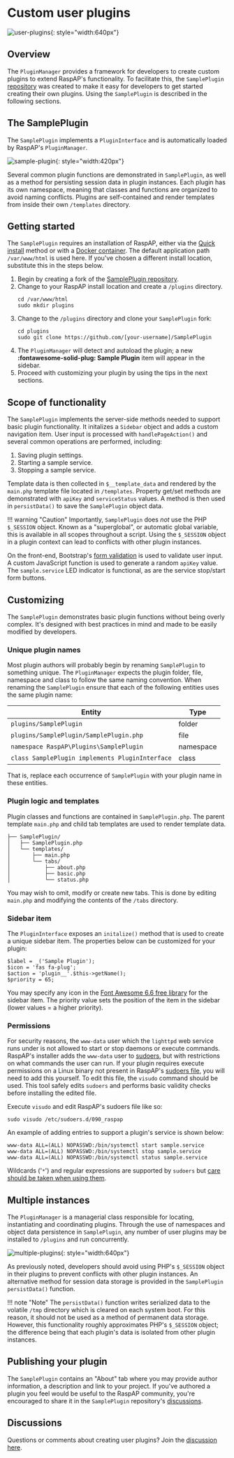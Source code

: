 # Custom user plugins

![user-plugins](https://github.com/user-attachments/assets/4319b667-f73f-4803-8407-f1b825a9e10c){: style="width:640px"}

## Overview
The `PluginManager` provides a framework for developers to create custom plugins to extend RaspAP's functionality. To facilitate this, the `SamplePlugin` [repository](https://github.com/RaspAP/SamplePlugin) was created to make it easy for developers to get started creating their own plugins. Using the `SamplePlugin` is described in the following sections.

## The SamplePlugin
The `SamplePlugin` implements a `PluginInterface` and is automatically loaded by RaspAP's `PluginManager`. 

![sample-plugin](https://github.com/user-attachments/assets/5a6ecf40-2b14-4502-8b63-5e85f9ade6f6){: style="width:420px"}


Several common plugin functions are demonstrated in `SamplePlugin`, as well as a method for persisting session data in plugin instances. Each plugin has its own namespace, meaning that classes and functions are organized to avoid naming conflicts. Plugins are self-contained and render templates from inside their own `/templates` directory.

## Getting started
The `SamplePlugin` requires an installation of RaspAP, either via the [Quick install](quick.md) method or with a [Docker container](docker.md). The default application path `/var/www/html` is used here. If you've chosen a different install location, substitute this in the steps below.

1. Begin by creating a fork of the [SamplePlugin repository](https://github.com/RaspAP/SamplePlugin).
2. Change to your RaspAP install location and create a `/plugins` directory.
   ```
   cd /var/www/html
   sudo mkdir plugins
   ```
3. Change to the `/plugins` directory and clone your `SamplePlugin` fork:
   ```
   cd plugins
   sudo git clone https://github.com/[your-username]/SamplePlugin
   ```
4. The `PluginManager` will detect and autoload the plugin; a new **:fontawesome-solid-plug: Sample Plugin** item will appear in the sidebar.
5. Proceed with customizing your plugin by using the tips in the next sections.

## Scope of functionality
The `SamplePlugin` implements the server-side methods needed to support basic plugin functionality. It initalizes a `Sidebar` object and adds a custom navigation item. User input is processed with `handlePageAction()` and several common operations are performed, including:

1. Saving plugin settings.
2. Starting a sample service.
3. Stopping a sample service.

Template data is then collected in `$__template_data` and rendered by the `main.php` template file located in `/templates`. Property get/set methods are demonstrated with `apiKey` and `serviceStatus` values. A method is then used in `persistData()` to save the `SamplePlugin` object data.

!!! warning "Caution"
    Importantly, `SamplePlugin` does _not_ use the PHP `$_SESSION` object. Known as a "superglobal", or automatic global variable, this is available in all scopes throughout a script. Using the `$_SESSION` object in a plugin context can lead to conflicts with other plugin instances.

On the front-end, Bootstrap's [form validation](https://getbootstrap.com/docs/5.3/forms/validation/) is used to validate user input. A custom JavaScript function is used to generate a random `apiKey` value. The `sample.service` LED indicator is functional, as are the service stop/start form buttons.

## Customizing
The `SamplePlugin` demonstrates basic plugin functions without being overly complex. It's designed with best practices in mind and made to be easily modified by developers.

### Unique plugin names
Most plugin authors will probably begin by renaming `SamplePlugin` to something unique. The `PluginManager` expects the plugin folder, file, namespace and class to follow the same naming convention. When renaming the `SamplePlugin` ensure that each of the following entities uses the same plugin name:


|  Entity                                          |   Type     |
|--------------------------------------------------|------------|
| `plugins/SamplePlugin`                           | folder     |
| `plugins/SamplePlugin/SamplePlugin.php`          | file       |
| `namespace RaspAP\Plugins\SamplePlugin`          | namespace  |
| `class SamplePlugin implements PluginInterface`  | class      |

That is, replace each occurrence of `SamplePlugin` with your plugin name in these entities.

### Plugin logic and templates
Plugin classes and functions are contained in `SamplePlugin.php`. The parent template `main.php` and child tab templates are used to render template data. 

```
├── SamplePlugin/
│   ├── SamplePlugin.php
│   └── templates/
│       ├── main.php
│       └── tabs/
│           ├── about.php
│           ├── basic.php
│           └── status.php
```

You may wish to omit, modify or create new tabs. This is done by editing `main.php` and modifying the contents of the `/tabs` directory.

### Sidebar item
The `PluginInterface` exposes an `initalize()` method that is used to create a unique sidebar item. The properties below can be customized for your plugin:

```
$label = _('Sample Plugin');
$icon = 'fas fa-plug';
$action = 'plugin__'.$this->getName();
$priority = 65;
```

You may specify any icon in the [Font Awesome 6.6 free library](https://fontawesome.com/icons) for the sidebar item. The priority value sets the position of the item in the sidebar (lower values = a higher priority).

### Permissions
For security reasons, the `www-data` user which the `lighttpd` web service runs under is not allowed to start or stop daemons or execute commands. RaspAP's installer adds the `www-data` user to [sudoers](https://www.sudo.ws/about/intro/), but with restrictions on what commands the user can run. If your plugin requires execute permissions on a Linux binary not present in RaspAP's [sudoers file](https://github.com/RaspAP/raspap-webgui/blob/master/installers/raspap.sudoers), you will need to add this yourself. To edit this file, the `visudo` command should be used. This tool safely edits `sudoers` and performs basic validity checks before installing the edited file.

Execute `visudo` and edit RaspAP's sudoers file like so:

```
sudo visudo /etc/sudoers.d/090_raspap
```

An example of adding entries to support a plugin's service is shown below:

```
www-data ALL=(ALL) NOPASSWD:/bin/systemctl start sample.service
www-data ALL=(ALL) NOPASSWD:/bin/systemctl stop sample.service
www-data ALL=(ALL) NOPASSWD:/bin/systemctl status sample.service
```

Wildcards ('`*`') and regular expressions are supported by `sudoers` but [care should be taken when using them](https://www.sudo.ws/posts/2022/03/sudo-1.9.10-using-regular-expressions-in-the-sudoers-file/).

## Multiple instances
The `PluginManager` is a managerial class responsible for locating, instantiating and coordinating plugins. Through the use of namespaces and object data persistence in `SamplePlugin`, any number of user plugins may be installed to `/plugins` and run concurrently.

![multiple-plugins](https://github.com/user-attachments/assets/2d156efe-8cfc-49e7-b682-219d2db4eeee){: style="width:640px"}

As previously noted, developers should avoid using PHP's `$_SESSION` object in their plugins to prevent conflicts with other plugin instances. An alternative method for session data storage is provided in the `SamplePlugin` `persistData()` function. 

!!! note "Note"
    The `persistData()` function writes serialized data to the volatile `/tmp` directory which is cleared on each system boot. For this reason, it should not be used as a method of permanent data storage. However, this functionality roughly approximates PHP's `$_SESSION` object; the difference being that each plugin's data is isolated from other plugin instances.


## Publishing your plugin
The `SamplePlugin` contains an "About" tab where you may provide author information, a description and link to your project. If you've authored a plugin you feel would be useful to the RaspAP community, you're encouraged to share it in the `SamplePlugin` repository's [discussions](https://github.com/RaspAP/SamplePlugin/discussions). 

## Discussions
Questions or comments about creating user plugins? Join the [discussion here](https://github.com/RaspAP/raspap-webgui/discussions/).
